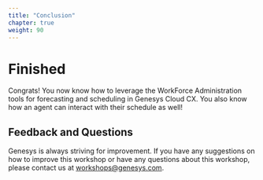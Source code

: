 ```yaml
---
title: "Conclusion"
chapter: true
weight: 90
---
```


# Finished

Congrats! You now know how to leverage the WorkForce Administration tools for forecasting and scheduling in Genesys Cloud CX. You also know how an agent can interact with their schedule as well! 

## Feedback and Questions
Genesys is always striving for improvement. If you have any suggestions on how to improve this workshop or have any questions about this workshop, please contact us at workshops@genesys.com.